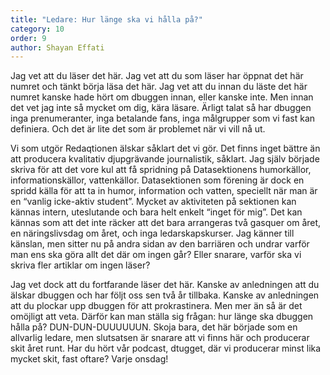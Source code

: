 ```yaml
---
title: "Ledare: Hur länge ska vi hålla på?"
category: 10
order: 9
author: Shayan Effati
---
```


Jag vet att du läser det här. Jag vet att du som läser har öppnat det här numret och tänkt börja läsa det här. Jag vet att du innan du läste det här numret kanske hade hört om dbuggen innan, eller kanske inte. Men innan det vet jag inte så mycket om dig, kära läsare. Ärligt talat så har dbuggen inga prenumeranter, inga betalande fans, inga målgrupper som vi fast kan definiera. Och det är lite det som är problemet när vi vill nå ut.

Vi som utgör Redaqtionen älskar såklart det vi gör. Det finns inget bättre än att producera kvalitativ djupgrävande journalistik, såklart. Jag själv började skriva för att det vore kul att få spridning på Datasektionens humorkällor, informationskällor, vattenkällor. Datasektionen som förening är dock en spridd källa för att ta in humor, information och vatten, speciellt när man är en “vanlig icke-aktiv student”. Mycket av aktiviteten på sektionen kan kännas intern, uteslutande och bara helt enkelt “inget för mig”. Det kan kännas som att det inte räcker att det bara arrangeras två gasquer om året, en näringslivsdag om året, och inga ledarskapskurser. Jag känner till känslan, men sitter nu på andra sidan av den barriären och undrar varför man ens ska göra allt det där om ingen går? Eller snarare, varför ska vi skriva fler artiklar om ingen läser?

Jag vet dock att du fortfarande läser det här. Kanske av anledningen att du älskar dbuggen och har följt oss sen två år tillbaka. Kanske av anledningen att du plockar upp dbuggen för att prokrastinera. Men mer än så är det omöjligt att veta. Därför kan man ställa sig frågan: hur länge ska dbuggen hålla på? DUN-DUN-DUUUUUUN. Skoja bara, det här började som en allvarlig ledare, men slutsatsen är snarare att vi finns här och producerar skit året runt. Har du hört vår podcast, dtugget, där vi producerar minst lika mycket skit, fast oftare? Varje onsdag!
